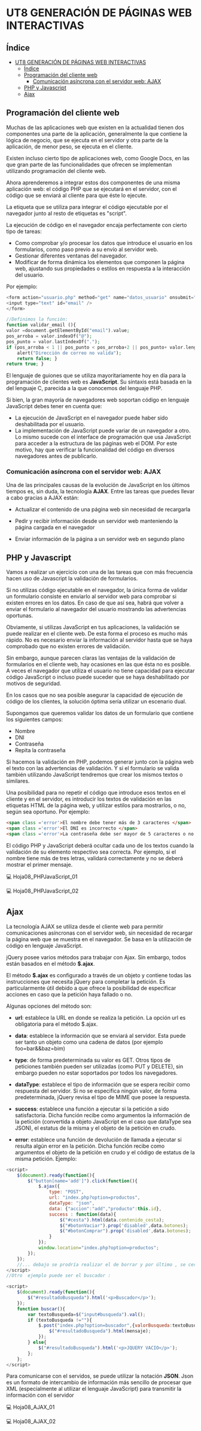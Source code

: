 # UT8 GENERACIÓN DE PÁGINAS WEB INTERACTIVAS

## Índice
- [UT8 GENERACIÓN DE PÁGINAS WEB INTERACTIVAS](#ut8-generación-de-páginas-web-interactivas)
  - [Índice](#índice)
  - [Programación del cliente web](#programación-del-cliente-web)
    - [Comunicación asíncrona con el servidor web: AJAX](#comunicación-asíncrona-con-el-servidor-web-ajax)
  - [PHP y Javascript](#php-y-javascript)
  - [Ajax](#ajax)

## Programación del cliente web
Muchas de las aplicaciones web que existen en la actualidad tienen dos componentes una parte de la aplicación, generalmente la que contiene la lógica de negocio, que se ejecuta en el servidor y otra parte de la aplicación, de menor peso, se ejecuta en el cliente.

Existen incluso cierto tipo de aplicaciones web, como Google Docs, en las que gran parte de las funcionalidades que ofrecen se implementan utilizando programación del cliente web.

Ahora aprenderemos a integrar estos dos componentes de una misma aplicación web: el código PHP que se ejecutará en el servidor, con el código que se enviará al cliente para que éste lo ejecute.

La etiqueta que se utiliza para integrar el código ejecutable por el navegador junto al resto de etiquetas es "script".

La ejecución de código en el navegador encaja perfectamente con cierto tipo de tareas:
 * Como comprobar y/o procesar los datos que introduce el usuario en los formularios, como paso previo a su envío al servidor web.
 * Gestionar diferentes ventanas del navegador.
 * Modificar de forma dinámica los elementos que componen la página web, ajustando sus propiedades o estilos en respuesta a la interacción del usuario.
<div class="page"/>

Por ejemplo:
```php
<form action="usuario.php" method="get" name="datos_usuario" onsubmit="return validar_email()">
<input type="text" id="email" />
</form>

//Definimos la función:
function validar_email (){
valor =document.getElementById("email").value;
pos_arroba = valor.indexOf("@");
pos_punto = valor.lastIndexOf(".");
if (pos_arroba < 1 || pos_punto < pos_arroba+2 || pos_punto+ valor.length ){
    alert("Dirección de correo no valida");
    return false; }
return true; }

```
El lenguaje de guiones que se utiliza mayoritariamente hoy en día para la programación de clientes web es __JavaScript__.
Su sintaxis está basada en la del lenguaje C, parecida a la que conocemos del lenguaje PHP.

Si bien, la gran mayoría de navegadores web soportan código en lenguaje JavaScript debes tener en cuenta que:

* La ejecución de JavaScript en el navegador puede haber sido deshabilitada por el usuario.
* La implementación de JavaScript puede variar de un navegador a otro. Lo mismo sucede con el interface de programación que usa JavaScript para acceder a la estructura de las páginas web el DOM. Por este motivo, hay que verificar la funcionalidad del código en diversos navegadores antes de publicarlo.
  
### Comunicación asíncrona con el servidor web: AJAX

Una de las principales causas de la evolución de JavaScript en los últimos tiempos es, sin duda, la tecnología __AJAX__.
Entre las tareas que puedes llevar a cabo gracias a AJAX están:

* Actualizar el contenido de una página web sin necesidad de recargarla

* Pedir y recibir información desde un servidor web manteniendo la página cargada en el navegador

* Enviar información de la página a un servidor web en segundo plano
<div class="page"/>

## PHP y Javascript

Vamos a realizar un ejercicio con una de las tareas que con más frecuencia hacen uso de Javascript la validación de formularios.

Si no utilizas código ejecutable en el navegador, la única forma de validar un formulario consiste en enviarlo al servidor web para comprobar si existen errores en los datos. En caso de que así sea, habrá que volver a enviar el formulario al navegador del usuario mostrando las advertencias oportunas.

Obviamente, si utilizas JavaScript en tus aplicaciones, la validación se puede realizar en el cliente web. De esta forma el proceso es mucho más rápido. No es necesario enviar la información al servidor hasta que se haya comprobado que no existen errores de validación.

Sin embargo, aunque parecen claras las ventajas de la validación de formularios en el cliente web, hay ocasiones en las que ésta no es posible. A veces el navegador que utiliza el usuario no tiene capacidad para ejecutar código JavaScript o incluso puede suceder que se haya deshabilitado por motivos de seguridad.

En los casos que no sea posible asegurar la capacidad de ejecución de código de los clientes, la solución óptima sería utilizar un escenario dual.

Supongamos que queremos validar los datos de un formulario que contiene los siguientes campos:

* Nombre
* DNI
* Contraseña
* Repita la contraseña

Si hacemos la validación en PHP, podemos generar junto con la página web el texto con las advertencias de validación. Y si el formulario se valida también utilizando JavaScript tendremos que crear los mismos textos o similares.

Una posibilidad para no repetir el código que introduce esos textos en el cliente y en el servidor, es introducir los textos de validación en las etiquetas HTML de la página web, y utilizar estilos para mostrarlos, o no, según sea oportuno. Por ejemplo:
```html
<span class ='error'>El nombre debe tener más de 3 caracteres </span>
<span class ='error'>El DNI es incorrecto </span>
<span class ='error'>La contraseña debe ser mayor de 5 caracteres o no coinciden </span>
```
El código PHP y JavaScript deberá ocultar cada uno de los textos cuando la validación de su elemento respectivo sea correcta. Por ejemplo, si el nombre tiene más de tres letras, validará correctamente y no se deberá mostrar el primer mensaje.

:computer: Hoja08_PHPJavaScript_01

:computer: Hoja08_PHPJavaScript_02

## Ajax

La tecnología AJAX se utiliza desde el cliente web para permitir comunicaciones asíncronas con el servidor web, sin necesidad de recargar la página web que se muestra en el navegador. Se basa en la utilización de código en lenguaje JavaScript.

jQuery posee varios métodos para trabajar con Ajax. Sin embargo, todos están basados en el método __$.ajax__.

El método __$.ajax__ es configurado a través de un objeto y contiene todas las instrucciones que necesita jQuery para completar la petición. Es particularmente útil debido a que ofrece la posibilidad de especificar acciones en caso que la petición haya fallado o no.

Algunas opciones del método son:

* __url__: establece la URL en donde se realiza la petición. La opción url es obligatoria para el método $.ajax.

* __data__: establece la información que se enviará al servidor. Esta puede ser tanto un objeto como una cadena de datos (por ejemplo foo=bar&&baz=bim)

* __type__: de forma predeterminada su valor es GET. Otros tipos de peticiones también pueden ser utilizadas (como PUT y DELETE), sin embargo pueden no estar soportados por todos los navegadores.

* __dataType__: establece el tipo de información que se espera recibir como respuesta del servidor. Si no se especifica ningún valor, de forma predeterminada, jQuery revisa el tipo de MIME que posee la respuesta.

* __success__: establece una función a ejecutar si la petición a sido satisfactoria. Dicha función recibe como argumentos la información de la petición (convertida a objeto JavaScript en el caso que dataType sea JSON), el estatus de la misma y el objeto de la petición en crudo.

* __error__: establece una función de devolución de llamada a ejecutar si resulta algún error en la petición. Dicha función recibe como argumentos el objeto de la petición en crudo y el código de estatus de la misma petición. Ejemplo:

```javaScript
<script>
    $(document).ready(function(){
        $("button[name='add']").click(function(){
            $.ajax({
                type: "POST",
                url: "index.php?option=productos",
                dataType: "json",
                data: {"accion":"add","producto":this.id},
                success : function(data){
                    $("#cesta").html(data.contenido_cesta);
                    $("#botonVaciar").prop('disabled',data.botones);
                    $("#botonComprar").prop('disabled',data.botones);
                }
            });
            window.location="index.php?option=productos";
        });
    });
    //... debajo se prodría realizar el de borrar y por último , se cerraria el script
</script>
//Otro  ejemplo puede ser el buscador :

<script>
    $(document).ready(function(){
        $("#resultadoBusqueda").html('<p>Buscador</p>');
    });
    function buscar(){
        var textoBusqueda=$("input#busqueda").val();
        if (textoBusqueda !=""){
            $.post("index.php?option=buscador",{valorBusqueda:textoBusqueda},function(mensaje){
                $("#resultadoBusqueda").html(mensaje);
            });
        } else{
            $("#resultadoBusqueda").html('<p>JQUERY VACIO</p>');
        };
    };
</script>

```
Para comunicarse con el servidos, se puede utilizar la notación __JSON__. Json es un formato de intercambio de información más sencillo de procesar que XML (especialmente al utilizar el lenguaje JavaScript) para transmitir la información con el servidor

:computer: Hoja08_AJAX_01

:computer: Hoja08_AJAX_02




